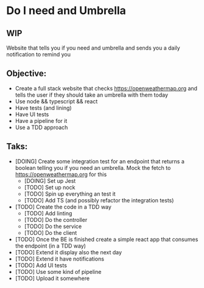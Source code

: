 # Do I need and Umbrella
## WIP

Website that tells you if you need and umbrella and sends you a daily notification to remind you

## Objective:

* Create a full stack website that checks https://openweathermap.org and tells the user if they should take an umbrella with them today
* Use node && typescript && react
* Have tests (and lining)
* Have UI tests
* Have a pipeline for it
* Use a TDD approach

## Taks:

* [DOING] Create some integration test for an endpoint that returns a boolean telling you if you need an umbrella. Mock the fetch to https://openweathermap.org for this
    * [DOING] Set up Jest
    * [TODO] Set up nock
    * [TODO] Spin up everything an test it
    * [TODO] Add TS (and possibly refactor the integration tests)
* [TODO] Create the code in a TDD way
    * [TODO] Add linting
    * [TODO] Do the controller
    * [TODO] Do the service
    * [TODO] Do the client
* [TODO] Once the BE is finished create a simple react app that consumes the endpoint (in a TDD way)
* [TODO] Extend it display also the next day
* [TODO] Extend it have notifications
* [TODO] Add UI tests
* [TODO] Use some kind of pipeline
* [TODO] Upload it somewhere
